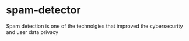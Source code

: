 # spam-detector

Spam detection is one of the technolgies that improved the cybersecurity and user data privacy
